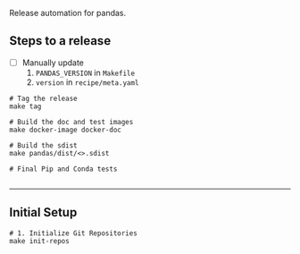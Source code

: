 Release automation for pandas.

## Steps to a release

- [  ] Manually update 
  1. `PANDAS_VERSION` in `Makefile`
  2. `version` in `recipe/meta.yaml`

```
# Tag the release
make tag

# Build the doc and test images
make docker-image docker-doc

# Build the sdist
make pandas/dist/<>.sdist

# Final Pip and Conda tests


```

-----

## Initial Setup

```
# 1. Initialize Git Repositories
make init-repos

``````
